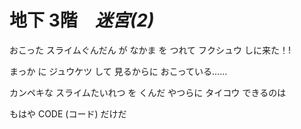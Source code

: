 # 地下 3階　*迷宮(2)*

おこった スライムぐんだん が なかま を つれて フクシュウ しに来た！!

まっか に ジュウケツ して 見るからに おこっている……

カンペキな スライムたいれつ を くんだ やつらに タイコウ できるのは

もはや CODE (コード) だけだ

